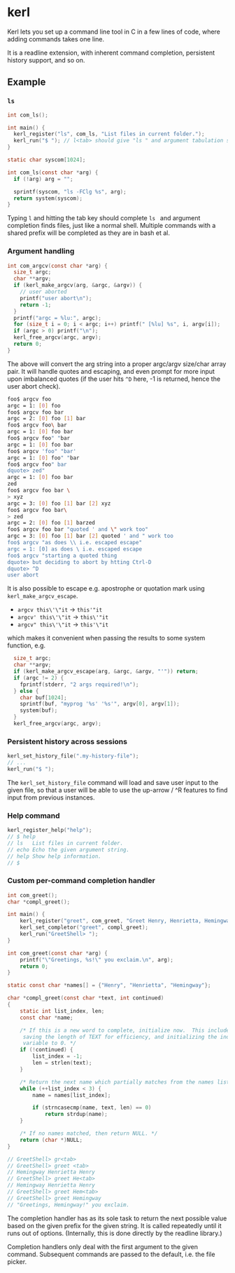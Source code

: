 # kerl
Kerl lets you set up a command line tool in C in a few lines of code, where adding commands takes one line.

It is a readline extension, with inherent command completion, persistent history support, and so on.

## Example

### `ls`

```C
int com_ls();

int main() {
  kerl_register("ls", com_ls, "List files in current folder.");
  kerl_run("$ "); // l<tab> should give "ls " and argument tabulation should give files/folders
}

static char syscom[1024]; 

int com_ls(const char *arg) {
  if (!arg) arg = "";

  sprintf(syscom, "ls -FClg %s", arg);
  return system(syscom);
}
```

Typing `l` and hitting the tab key should complete `ls ` and argument completion finds files, just like a normal shell. Multiple commands with a shared prefix will be completed as they are in bash et al.

### Argument handling

```C
int com_argcv(const char *arg) {
  size_t argc;
  char **argv;
  if (kerl_make_argcv(arg, &argc, &argv)) {
    // user aborted
    printf("user abort\n");
    return -1;
  }
  printf("argc = %lu:", argc);
  for (size_t i = 0; i < argc; i++) printf(" [%lu] %s", i, argv[i]);
  if (argc > 0) printf("\n");
  kerl_free_argcv(argc, argv);
  return 0;
}
```

The above will convert the arg string into a proper argc/argv size/char array pair. It will handle quotes and escaping, and even prompt for more input upon imbalanced quotes (if the user hits `^D` here, -1 is returned, hence the user abort check).

```Bash
foo$ argcv foo
argc = 1: [0] foo
foo$ argcv foo bar
argc = 2: [0] foo [1] bar
foo$ argcv foo\ bar
argc = 1: [0] foo bar
foo$ argcv foo" "bar
argc = 1: [0] foo bar
foo$ argcv 'foo" "bar'
argc = 1: [0] foo" "bar
foo$ argcv foo" bar
dquote> zed"
argc = 1: [0] foo bar
zed
foo$ argcv foo bar \
> xyz
argc = 3: [0] foo [1] bar [2] xyz
foo$ argcv foo bar\
> zed
argc = 2: [0] foo [1] barzed
foo$ argcv foo bar "quoted ' and \" work too"
argc = 3: [0] foo [1] bar [2] quoted ' and " work too
foo$ argcv "as does \\ i.e. escaped escape"
argc = 1: [0] as does \ i.e. escaped escape
foo$ argcv "starting a quoted thing
dquote> but deciding to abort by htting Ctrl-D
dquote> ^D
user abort
```

It is also possible to escape e.g. apostrophe or quotation mark using `kerl_make_argcv_escape`. 

   * `argcv this\'\"it` -> `this'"it`
   * `argcv' this\'\"it` -> `this\'"it`
   * `argcv" this\'\"it` -> `this'\"it`

which makes it convenient when passing the results to some system function, e.g. 
```C
  size_t argc;
  char **argv;
  if (kerl_make_argcv_escape(arg, &argc, &argv, "'")) return;
  if (argc != 2) {
    fprintf(stderr, "2 args required!\n");
  } else {
    char buf[1024];
    sprintf(buf, "myprog '%s' '%s'", argv[0], argv[1]);
    system(buf);
  }
  kerl_free_argcv(argc, argv);
```

### Persistent history across sessions

```C
kerl_set_history_file(".my-history-file");
// ...
kerl_run("$ ");
```

The `kerl_set_history_file` command will load and save user input to the given file, so that a user will be able to use the up-arrow / ^R features to find input from previous instances.

### Help command

```C
kerl_register_help("help");
// $ help
// ls   List files in current folder.
// echo Echo the given argument string.
// help Show help information.
// $ 
```

### Custom per-command completion handler

```C
int com_greet();
char *compl_greet();

int main() {
	kerl_register("greet", com_greet, "Greet Henry, Henrietta, Hemingway, or whoever.");
	kerl_set_completor("greet", compl_greet);
	kerl_run("GreetShell> ");
}

int com_greet(const char *arg) {
	printf("\"Greetings, %s!\" you exclaim.\n", arg);
	return 0;
}

static const char *names[] = {"Henry", "Henrietta", "Hemingway"};

char *compl_greet(const char *text, int continued)
{
	static int list_index, len;
	const char *name;

	/* If this is a new word to complete, initialize now.  This includes
	 saving the length of TEXT for efficiency, and initializing the index
	 variable to 0. */
	if (!continued) {
		list_index = -1;
		len = strlen(text);
	}

	/* Return the next name which partially matches from the names list. */
	while (++list_index < 3) {
		name = names[list_index];

		if (strncasecmp(name, text, len) == 0)
			return strdup(name);
	}

	/* If no names matched, then return NULL. */
	return (char *)NULL;
}

// GreetShell> gr<tab>
// GreetShell> greet <tab>
// Hemingway Henrietta Henry
// GreetShell> greet He<tab>
// Hemingway Henrietta Henry
// GreetShell> greet Hem<tab>
// GreetShell> greet Hemingway 
// "Greetings, Hemingway!" you exclaim.
```

The completion handler has as its sole task to return the next possible value based on the given prefix for the given string. It is called repeatedly until it runs out of options. (Internally, this is done directly by the readline library.)

Completion handlers only deal with the first argument to the given command. Subsequent commands are passed to the default, i.e. the file picker.

